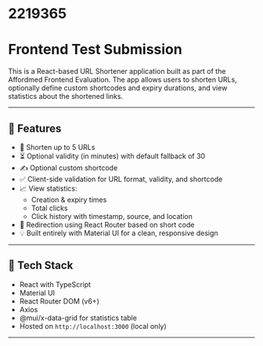 # 2219365
# Frontend Test Submission

This is a React-based URL Shortener application built as part of the Affordmed Frontend Evaluation. The app allows users to shorten URLs, optionally define custom shortcodes and expiry durations, and view statistics about the shortened links.

---

## 📌 Features

- 🔗 Shorten up to 5 URLs
- ⏳ Optional validity (in minutes) with default fallback of 30
- ✍️ Optional custom shortcode
- ✅ Client-side validation for URL format, validity, and shortcode
- 📈 View statistics:
  - Creation & expiry times
  - Total clicks
  - Click history with timestamp, source, and location
- 🔄 Redirection using React Router based on short code
- 💡 Built entirely with Material UI for a clean, responsive design

---

## 🧠 Tech Stack

- React with TypeScript
- Material UI
- React Router DOM (v6+)
- Axios
- @mui/x-data-grid for statistics table
- Hosted on `http://localhost:3000` (local only)

---
